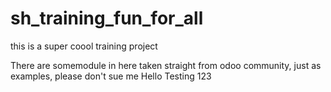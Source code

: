 # sh_training_fun_for_all
this is a super coool training project 

There are somemodule in here taken straight from odoo community, just as examples, please don't sue me
Hello 
Testing 123
